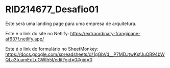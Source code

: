 # RID214677_Desafio01
Este será uma landing page para uma empresa de arquitetura.

Este é o link do site no Netlify: https://extraordinary-frangipane-af637f.netlify.app/

Este é o link do formulário no SheetMonkey: https://docs.google.com/spreadsheets/d/1gGbVd__P7MDJtwKsfJuQB94bWQLa3tuamEoLuGWIh5I/edit?gid=0#gid=0


